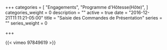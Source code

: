+++
categories = [
  "Engagements",
  "Programme d'Hôtesse(Hôte)",
]
categories_weight = 0
description = ""
active = true
date = "2016-12-21T11:11:21-05:00"
title = "Saisie des Commandes de Présentation"
series = ""
series_weight = 0

+++

{{< vimeo 97849619 >}}
